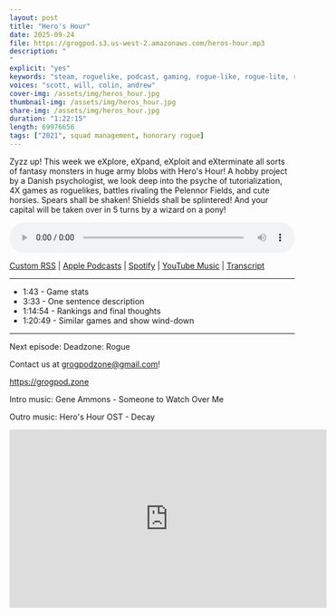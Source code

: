 ```yaml
---
layout: post
title: "Hero's Hour"
date: 2025-09-24
file: https://grogpod.s3.us-west-2.amazonaws.com/heros-hour.mp3
description: "
"
explicit: "yes" 
keywords: "steam, roguelike, podcast, gaming, rogue-like, rogue-lite, roguelite"
voices: "scott, will, colin, andrew"
cover-img: /assets/img/heros_hour.jpg
thumbnail-img: /assets/img/heros_hour.jpg
share-img: /assets/img/heros_hour.jpg
duration: "1:22:15"
length: 69976656   
tags: ["2021", squad management, honorary rogue]
---
```


Zyzz up! This week we eXplore, eXpand, eXploit and eXterminate all sorts of fantasy monsters in huge army blobs with Hero's Hour! A hobby project by a Danish psychologist, we look deep into the psyche of tutorialization, 4X games as roguelikes, battles rivaling the Pelennor Fields, and cute horsies. Spears shall be shaken! Shields shall be splintered! And your capital will be taken over in 5 turns by a wizard on a pony! 

<div class="container">
  <audio controls style="width: 100%;">
    <source src="https://grogpod.s3.us-west-2.amazonaws.com/heros-hour.mp3">
  </audio>
</div>

[Custom RSS](https://grogpod.zone/feed.xml) | [Apple Podcasts](https://podcasts.apple.com/us/podcast/the-king-is-watching/id1650474911?i=1000725839697) | [Spotify](https://open.spotify.com/episode/2grwlMWtICzW7uqCwMwg0r) | [YouTube Music](https://music.youtube.com/playlist?list=PL-ShOmyMvd4jYFChE6tgj0JYG8RKK4xe0) | [Transcript](https://github.com/ScottBurger/going_rogue_podcast/blob/master/docs/transcripts/king-is-watching.txt)

---
* 1:43 - Game stats
* 3:33 - One sentence description
* 1:14:54 - Rankings and final thoughts
* 1:20:49 - Similar games and show wind-down
  
---

Next episode: Deadzone: Rogue

Contact us at grogpodzone@gmail.com!

https://grogpod.zone

Intro music: Gene Ammons - Someone to Watch Over Me

Outro music: Hero's Hour OST - Decay


<div class="embed-responsive embed-responsive-16by9">
<iframe width="560" height="315" src="https://www.youtube.com/embed/zzzzzzzzzz" title="YouTube video player" frameborder="0" allow="accelerometer; autoplay; clipboard-write; encrypted-media; gyroscope; picture-in-picture" allowfullscreen></iframe>
</div>
